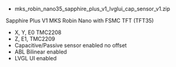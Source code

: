 

* mks_robin_nano35_sapphire_plus_v1_lvglui_cap_sensor_v1.zip

Sapphire Plus V1
MKS Robin Nano with FSMC TFT (TFT35)
- X, Y, E0 TMC2208
- Z, E1, TMC2209
- Capacitive/Passive sensor enabled no offset
- ABL Bilinear enabled
- LVGL UI enabled

